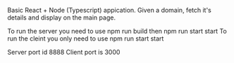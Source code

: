 Basic React + Node (Typescript) appication.
Given a domain, fetch it's details and display on the main page.

To run the server you need to use npm run build then npm run start start
To run the cleint you only need to use npm run start start

Server port id 8888
Client port is 3000